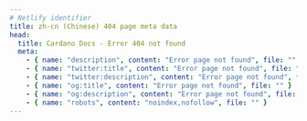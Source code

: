 ```yaml
---
# Netlify identifier
title: zh-cn (Chinese) 404 page meta data
head:
  title: Cardano Docs - Error 404 not found
  meta:
    - { name: "description", content: "Error page not found", file: "" }
    - { name: "twitter:title", content: "Error page not found", file: "" }
    - { name: "twitter:description", content: "Error page not found", file: "" }
    - { name: "og:title", content: "Error page not found", file: "" }
    - { name: "og:description", content: "Error page not found", file: "" }
    - { name: "robots", content: "noindex,nofollow", file: "" }
---
```


